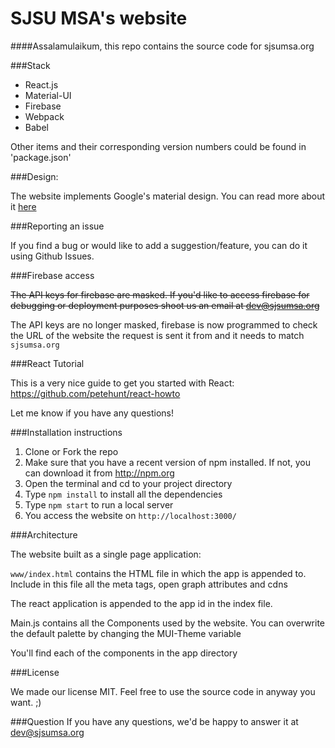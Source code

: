 # SJSU MSA's website
  
 ####Assalamulaikum, this repo contains the source code for sjsumsa.org
 
 ###Stack
 
 * React.js
 * Material-UI
 * Firebase
 * Webpack
 * Babel
 
 Other items and their corresponding version numbers could be found in 'package.json'

 
 ###Design: 
 
 <p> The website implements Google's material design. You can read more about it <a href="google.com">here</a>
 
 ###Reporting an issue
 
 If you find a bug or would like to add a suggestion/feature, you can do it using Github Issues.
  
  ###Firebase access
  
  ~~The API keys for firebase are masked. If you'd like to access firebase for debugging or deployment purposes shoot us an email at dev@sjsumsa.org~~
  
  The API keys are no longer masked, firebase is now programmed to check the URL of the website the request is sent it from and it needs to match `sjsumsa.org` 
  
  ###React Tutorial
  
  This is a very nice guide to get you started with React: <a href="https://github.com/petehunt/react-howto"> https://github.com/petehunt/react-howto </a>
  
  Let me know if you have any questions!
  
  
  ###Installation instructions
  
  1. Clone or Fork the repo
  2. Make sure that you have a recent version of npm installed. If not, you can download it from http://npm.org
  3. Open the terminal and cd to your project directory
  4. Type `npm install` to install all the dependencies
  5. Type `npm start` to run a local server
  6. You access the website on `http://localhost:3000/`
  
  ###Architecture
  
  The website built as a single page application:
  
  `www/index.html` contains the HTML file in which the app is appended to. Include in this file all the meta tags, open graph attributes and cdns
  
  The react application is appended to the app id in the index file.
   
  Main.js contains all the Components used by the website. You can overwrite the default palette by changing the MUI-Theme variable

  You'll find each of the components in the app directory
  
  ###License
  
  We made our license MIT. Feel free to use the source code in anyway you want. ;) 
  
  ###Question
  If you have any questions, we'd be happy to answer it at dev@sjsumsa.org